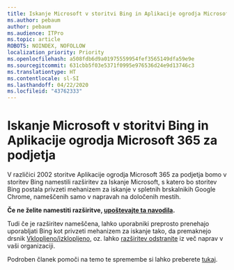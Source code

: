 ```yaml
---
title: Iskanje Microsoft v storitvi Bing in Aplikacije ogrodja Microsoft 365 za podjetja
ms.author: pebaum
author: pebaum
ms.audience: ITPro
ms.topic: article
ROBOTS: NOINDEX, NOFOLLOW
localization_priority: Priority
ms.openlocfilehash: a508fdb6d9a01975559954fef3565149dfa59e9e
ms.sourcegitcommit: 631cbb5f03e5371f0995e976536d24e9d13746c3
ms.translationtype: HT
ms.contentlocale: sl-SI
ms.lasthandoff: 04/22/2020
ms.locfileid: "43762333"
---
```

# <a name="microsoft-search-in-bing-and-microsoft-365-apps-for-enterprise"></a>Iskanje Microsoft v storitvi Bing in Aplikacije ogrodja Microsoft 365 za podjetja

V različici 2002 storitve Aplikacije ogrodja Microsoft 365 za podjetja bomo v storitev Bing namestili razširitev za Iskanje Microsoft, s katero bo storitev Bing postala privzeti mehanizem za iskanje v spletnih brskalnikih Google Chrome, nameščenih samo v napravah na določenih mestih.

**Če ne želite namestiti razširitve, [upoštevajte ta navodila](https://docs.microsoft.com/deployoffice/microsoft-search-bing#how-to-exclude-the-extension-for-microsoft-search-in-bing-from-being-installed).**

Tudi če je razširitev nameščena, lahko uporabniki preprosto prenehajo uporabljati Bing kot privzeti mehanizem za iskanje tako, da premaknejo drsnik [Vklopljeno/izklopljeno](https://docs.microsoft.com/deployoffice/microsoft-search-bing#change-whether-bing-is-the-default-search-engine-for-google-chrome), oz. lahko [razširitev odstranite](https://docs.microsoft.com/deployoffice/microsoft-search-bing#how-to-remove-the-extension-after-its-been-installed) iz več naprav v vaši organizaciji.

Podroben članek pomoči na temo te spremembe si lahko preberete [tukaj](https://docs.microsoft.com/deployoffice/microsoft-search-bing).